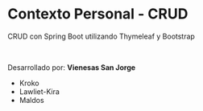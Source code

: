 # Contexto Personal - CRUD
CRUD con Spring Boot utilizando Thymeleaf y Bootstrap

<br>

Desarrollado por:
<b>Vienesas San Jorge</b>
- Kroko
- Lawliet-Kira
- Maldos

